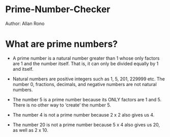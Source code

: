 # Prime-Number-Checker

Author: Allan Rono

# What are prime numbers?
- A prime number is a natural number greater than 1 whose only factors are 1 and the number itself. That is, it can only be divided equally by 1 and itself.

- Natural numbers are positive integers such as 1, 5, 201, 229999 etc. The number 0, fractions, decimals, and negative numbers are not natural numbers.

- The number 5 is a prime number because its ONLY factors are 1 and 5. There is no other way to ‘create’ the number 5.

- The number 4 is not a prime number because 2 x 2 also gives us 4.

- The number 20 is not a prime number because 5 x 4 also gives us 20, as well as 2 x 10.